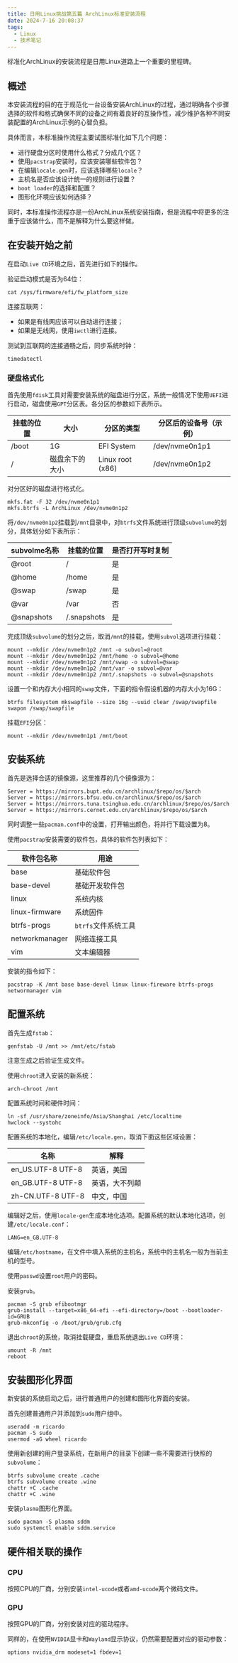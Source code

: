 ```yaml
---
title: 日用Linux挑战第五篇 ArchLinux标准安装流程
date: 2024-7-16 20:08:37
tags:
  - Linux
  - 技术笔记
---
```


标准化ArchLinux的安装流程是日用Linux道路上一个重要的里程碑。

<!--more-->

## 概述

本安装流程的目的在于规范化一台设备安装ArchLinux的过程，通过明确各个步骤选择的软件和格式确保不同的设备之间有着良好的互操作性，减少维护各种不同安装配置的ArchLinux示例的心智负担。

具体而言，本标准操作流程主要试图标准化如下几个问题：

- 进行硬盘分区时使用什么格式？分成几个区？
- 使用`pacstrap`安装时，应该安装哪些软件包？
- 在编辑`locale.gen`时，应该选择哪些`locale`？
- 主机名是否应该设计统一的规则进行设置？
- `boot loader`的选择和配置？
- 图形化环境应该如何选择？

同时，本标准操作流程亦是一份ArchLinux系统安装指南，但是流程中将更多的注重于应该做什么，而不是解释为什么要这样做。

## 在安装开始之前

在启动`Live CD`环境之后，首先进行如下的操作。

验证启动模式是否为64位：

```shell
cat /sys/firmware/efi/fw_platform_size
```

连接互联网：

- 如果是有线网应该可以自动进行连接；
- 如果是无线网，使用`iwctl`进行连接。

测试到互联网的连接通畅之后，同步系统时钟：

```shell
timedatectl
```

### 硬盘格式化

首先使用`fdisk`工具对需要安装系统的磁盘进行分区，系统一般情况下使用`UEFI`进行启动，磁盘使用`GPT`分区表。各分区的参数如下表所示。

| 挂载的位置 | 大小           | 分区的类型       | 分区后的设备号（示例） |
| ---------- | -------------- | ---------------- | ---------------------- |
| /boot      | 1G             | EFI System       | /dev/nvme0n1p1         |
| /          | 磁盘余下的大小 | Linux root (x86) | /dev/nvme0n1p2         |

对分区好的磁盘进行格式化。

```shell
mkfs.fat -F 32 /dev/nvme0n1p1
mkfs.btrfs -L ArchLinux /dev/nvme0n1p2
```

将`/dev/nvme0n1p2`挂载到`/mnt`目录中，对`btrfs`文件系统进行顶级`subvolume`的划分，具体划分如下表所示：

| subvolme名称 | 挂载的位置  | 是否打开写时复制 |
| ------------ | ----------- | ---------------- |
| @root        | /           | 是               |
| @home        | /home       | 是               |
| @swap        | /swap       | 是               |
| @var         | /var        | 否               |
| @snapshots   | /.snapshots | 是               |

完成顶级`subvolume`的划分之后，取消`/mnt`的挂载，使用`subvol`选项进行挂载：

```shell
mount --mkdir /dev/nvme0n1p2 /mnt -o subvol=@root
mount --mkdir /dev/nvme0n1p2 /mnt/home -o subvol=@home
mount --mkdir /dev/nvme0n1p2 /mnt/swap -o subvol=@swap
mount --mkdir /dev/nvme0n1p2 /mnt/var -o subvol=@var
mount --mkdir /dev/nvme0n1p2 /mnt/.snapshots -o subvol=@snapshots
```

设置一个和内存大小相同的`swap`文件，下面的指令假设机器的内存大小为16G：

```shell
btrfs filesystem mkswapfile --size 16g --uuid clear /swap/swapfile
swapon /swap/swapfile
```

挂载`EFI`分区：

```shell
mount --mkdir /dev/nvme0n1p1 /mnt/boot
```

## 安装系统

首先是选择合适的镜像源，这里推荐的几个镜像源为：

```
Server = https://mirrors.bupt.edu.cn/archlinux/$repo/os/$arch
Server = https://mirrors.bfsu.edu.cn/archlinux/$repo/os/$arch
Server = https://mirrors.tuna.tsinghua.edu.cn/archlinux/$repo/os/$arch
Server = https://mirrors.cernet.edu.cn/archlinux/$repo/os/$arch
```

同时调整一些`pacman.conf`中的设置，打开输出颜色，将并行下载设置为8。

使用`pacstrap`安装需要的软件包，具体的软件包列表如下：

| 软件包名称     | 用途                |
| -------------- | ------------------- |
| base           | 基础软件包          |
| base-devel     | 基础开发软件包      |
| linux          | 系统内核            |
| linux-firmware | 系统固件            |
| btrfs-progs    | `btrfs`文件系统工具 |
| networkmanager | 网络连接工具        |
| vim            | 文本编辑器          |

安装的指令如下：

```shell
pacstrap -K /mnt base base-devel linux linux-fireware btrfs-progs networmanager vim
```

## 配置系统

首先生成`fstab`：

```shell
genfstab -U /mnt >> /mnt/etc/fstab
```

注意生成之后验证生成文件。

使用`chroot`进入安装的新系统：

```shell
arch-chroot /mnt
```

配置系统时间和硬件时间：

```shell
ln -sf /usr/share/zoneinfo/Asia/Shanghai /etc/localtime
hwclock --systohc
```

配置系统的本地化，编辑`/etc/locale.gen`，取消下面这些区域设置：

| 名称              | 解释           |
| ----------------- | -------------- |
| en_US.UTF-8 UTF-8 | 英语，美国     |
| en_GB.UTF-8 UTF-8 | 英语，大不列颠 |
| zh-CN.UTF-8 UTF-8 | 中文，中国     |

编辑好之后，使用`locale-gen`生成本地化选项。配置系统的默认本地化选项，创建`/etc/locale.conf`：

```shell
LANG=en_GB.UTF-8
```

编辑`/etc/hostname`，在文件中填入系统的主机名，系统中的主机名一般为当前主机的型号。

使用`passwd`设置`root`用户的密码。

安装`grub`。

```shell
pacman -S grub efibootmgr
grub-install --target=x86_64-efi --efi-directory=/boot --bootloader-id=GRUB
grub-mkconfig -o /boot/grub/grub.cfg
```

退出`chroot`的系统，取消挂载硬盘，重启系统退出`Live CD`环境：

```shell
umount -R /mnt
reboot
```

## 安装图形化界面

新安装的系统启动之后，进行普通用户的创建和图形化界面的安装。

首先创建普通用户并添加到`sudo`用户组中。

```shell
useradd -m ricardo
pacman -S sudo
usermod -aG wheel ricardo
```

使用新创建的用户登录系统，在新用户的目录下创建一些不需要进行快照的`subvolume`：

```shell
btrfs subvolume create .cache
btrfs subvolume create .wine
chattr +C .cache
chattr +C .wine
```

安装`plasma`图形化界面。

```shell
sudo pacman -S plasma sddm
sudo systemctl enable sddm.service
```

## 硬件相关联的操作

### CPU

按照CPU的厂商，分别安装`intel-ucode`或者`amd-ucode`两个微码文件。

### GPU

按照GPU的厂商，分别安装对应的驱动程序。

同样的，在使用`NVIDIA`显卡和`Wayland`显示协议，仍然需要配置对应的驱动参数：

```
options nvidia_drm modeset=1 fbdev=1
```

